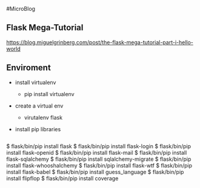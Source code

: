 #MicroBlog

## Flask Mega-Tutorial
https://blog.miguelgrinberg.com/post/the-flask-mega-tutorial-part-i-hello-world

## Enviroment

* install virtualenv
	* pip install virtualenv
* create a virtual env
	* virutalenv flask
* install pip libraries

	~~~
$ flask/bin/pip install flask
$ flask/bin/pip install flask-login
$ flask/bin/pip install flask-openid
$ flask/bin/pip install flask-mail
$ flask/bin/pip install flask-sqlalchemy
$ flask/bin/pip install sqlalchemy-migrate
$ flask/bin/pip install flask-whooshalchemy
$ flask/bin/pip install flask-wtf
$ flask/bin/pip install flask-babel
$ flask/bin/pip install guess_language
$ flask/bin/pip install flipflop
$ flask/bin/pip install coverage
~~~ 	
